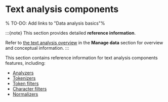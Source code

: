 # Text analysis components

% TO-DO: Add links to "Data analysis basics"%

:::{note}
This section provides detailed **reference information**.

Refer to [the text analysis overview](docs-content://manage-data/data-store/text-analysis.md) in the **Manage data** section for overview and conceptual information.
:::

This section contains reference information for text analysis components features, including:

* [Analyzers](/reference/text-analysis/analyzer-reference.md)
* [Tokenizers](/reference/text-analysis/tokenizer-reference.md)
* [Token filters](/reference/text-analysis/token-filter-reference.md)
* [Character filters](/reference/text-analysis/character-filter-reference.md)
* [Normalizers](/reference/text-analysis/normalizers.md)
